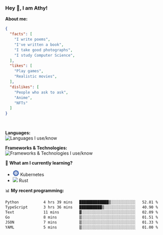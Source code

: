 ### Hey 👋, I am Athy!<br>

**About me:**


```json
{
  "facts": [
    "I write poems",
    "I've written a book",
    "I take good photographs",
    "I study Computer Science",
  ],
  "likes": [
    "Play games",
    "Realistic movies",
  ],
  "dislikes": [
    "People who ask to ask",
    "Anime",
    "NFTs"
  ]
}
```
<br>


**Languages:**<br>
![Languages I use/know](https://skillicons.dev/icons?i=py,js,html,go,lua,java)

**Frameworks & Technologies:**<br />
![Frameworks & Technologies I use/know](https://skillicons.dev/icons?i=nodejs,nextjs,ts,react,express,docker,kubernetes,mysql,postgresql,mongodb,git,github,tailwind,prisma)

📙 **What am I currently learning?**

- <img height="20" src="https://github.com/devicons/devicon/blob/master/icons/kubernetes/kubernetes-plain.svg" />  Kubernetes
- <img height="20" src="https://cdn.jsdelivr.net/gh/devicons/devicon/icons/rust/rust-plain.svg" /> Rust

📊 **My recent programming:**

<!--START_SECTION:waka-->

```text
Python           4 hrs 39 mins   █████████████▒░░░░░░░░░░░   52.81 %
TypeScript       3 hrs 36 mins   ██████████▒░░░░░░░░░░░░░░   40.90 %
Text             11 mins         ▓░░░░░░░░░░░░░░░░░░░░░░░░   02.09 %
Go               8 mins          ▒░░░░░░░░░░░░░░░░░░░░░░░░   01.51 %
JSON             7 mins          ▒░░░░░░░░░░░░░░░░░░░░░░░░   01.33 %
YAML             5 mins          ▒░░░░░░░░░░░░░░░░░░░░░░░░   01.00 %
```

<!--END_SECTION:waka-->
